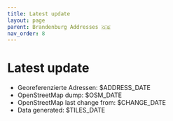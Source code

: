 ```yaml
---
title: Latest update
layout: page
parent: Brandenburg Addresses 🇬🇧
nav_order: 8
---
```


# Latest update

* Georeferenzierte Adressen: $ADDRESS_DATE
* OpenStreetMap dump: $OSM_DATE
* OpenStreetMap last change from: $CHANGE_DATE
* Data generated: $TILES_DATE
